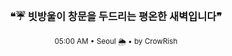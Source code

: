 <div align="center">

<br>

<h3>❝☔ 빗방울이 창문을 두드리는 평온한 새벽입니다❞</h3>

<sub>05:00 AM • Seoul 🌦️ • by CrowRish</sub>

<br>

</div>